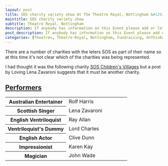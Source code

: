 ```yaml
---
layout: post
title: SOS charity variety show At The Theatre Royal, Nottingham &#124; 14 May 1978
maintitle: SOS charity variety show
subtitle: Theatre Royal, Nottingham
description: If anybody has information on this Event please add or let me know and I will add it for you or if you were lucky enough to be there then please consider sharing your stories/memories with us. All information is of value and helps to keep the memories we have of Lena Zavaroni alive.
post_description: If anybody has information on this Event please add or let me know and I will add it for you or if you were lucky enough to be there then please consider sharing your stories/memories with us. All information is of value and helps to keep the memories we have of Lena Zavaroni alive.
categories: [Theatres, Theatre-Royal, Nottingham, Fundraising, OnThisDay14May, Year-1978]
---
```


There are a number of charities with the leters SOS as part of their name so at this time it's not clear which of the charities was being represented.

I had thought it was the following charity <a href="https://www.sos-childrensvillages.org/who-we-are/history">SOS Children's Villages</a> but a post by Loving Lena Zavaroni suggests that it must be another charity.

<h2 id="infobox1"><a href="#infobox1">Performers</a></h2>
<table>
<tr><th style="width:50%;">Australian Entertainer</th><td style="width:50%;">Rolf Harris</td></tr>
<tr><th>Scottish Singer</th><td>Lena Zavaroni</td></tr>
<tr><th>English Ventriloquist</th><td>Ray Allan</td></tr>
<tr><th>Ventriloquist's Dummy</th><td>Lord Charles</td></tr>
<tr><th>English Actor</th><td>Clive Dunn</td></tr>
<tr><th>Impressionist</th><td>Karen Kay</td></tr>
<tr><th>Magician</th><td>John Wade</td></tr>
</table>

